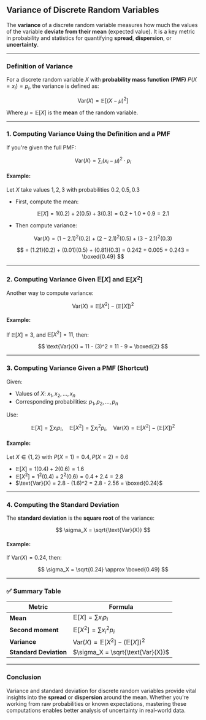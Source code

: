 ## **Variance of Discrete Random Variables**

The **variance** of a discrete random variable measures how much the values of the variable **deviate from their mean** 
(expected value). It is a key metric in probability and statistics for quantifying **spread**, **dispersion**, or **uncertainty**.

---

### **Definition of Variance**

For a discrete random variable $X$ with **probability mass function (PMF)** $`P(X = x_i) = p_i`$, the variance is defined as:

$$
\text{Var}(X) = \mathbb{E}[(X - \mu)^2]
$$

Where $`\mu = \mathbb{E}[X]`$ is the **mean** of the random variable.

---

### **1. Computing Variance Using the Definition and a PMF**

If you're given the full PMF:

$$
\text{Var}(X) = \sum_{i} (x_i - \mu)^2 \cdot p_i
$$

#### **Example:**

Let $`X`$ take values $`1, 2, 3`$ with probabilities $`0.2, 0.5, 0.3`$

* First, compute the mean:

$$
\mathbb{E}[X] = 1(0.2) + 2(0.5) + 3(0.3) = 0.2 + 1.0 + 0.9 = 2.1
$$

* Then compute variance:

$$
\text{Var}(X) = (1 - 2.1)^2(0.2) + (2 - 2.1)^2(0.5) + (3 - 2.1)^2(0.3)
$$

$$
= (1.21)(0.2) + (0.01)(0.5) + (0.81)(0.3) = 0.242 + 0.005 + 0.243 = \boxed{0.49}
$$

---

### **2. Computing Variance Given $`\mathbb{E}[X]`$ and $`\mathbb{E}[X^2]`$**

Another way to compute variance:

$$
\text{Var}(X) = \mathbb{E}[X^2] - \left( \mathbb{E}[X] \right)^2
$$

#### **Example:**

If $`\mathbb{E}[X] = 3`$, and $`\mathbb{E}[X^2] = 11`$, then:

$$
\text{Var}(X) = 11 - (3)^2 = 11 - 9 = \boxed{2}
$$

---

### **3. Computing Variance Given a PMF (Shortcut)**

Given:

* Values of $`X`$: $`x_1, x_2, ..., x_n`$
* Corresponding probabilities: $`p_1, p_2, ..., p_n`$

Use:

$$
\mathbb{E}[X] = \sum x_i p_i, \quad \mathbb{E}[X^2] = \sum x_i^2 p_i, \quad \text{Var}(X) = \mathbb{E}[X^2] - \left(\mathbb{E}[X]\right)^2
$$

#### **Example:**

Let $`X \in \{1, 2\}`$ with $`P(X=1) = 0.4, P(X=2) = 0.6`$

* $`\mathbb{E}[X] = 1(0.4) + 2(0.6) = 1.6`$
* $`\mathbb{E}[X^2] = 1^2(0.4) + 2^2(0.6) = 0.4 + 2.4 = 2.8`$
* $`\text{Var}(X) = 2.8 - (1.6)^2 = 2.8 - 2.56 = \boxed{0.24}`$

---

### **4. Computing the Standard Deviation**

The **standard deviation** is the **square root** of the variance:

$$
\sigma_X = \sqrt{\text{Var}(X)}
$$

#### **Example:**

If $`\text{Var}(X) = 0.24`$, then:

$$
\sigma_X = \sqrt{0.24} \approx \boxed{0.49}
$$

---

### ✅ **Summary Table**

| Metric                 | Formula                                                            |
| ---------------------- | ------------------------------------------------------------------ |
| **Mean**               | $`\mathbb{E}[X] = \sum x_i p_i`$                                     |
| **Second moment**      | $`\mathbb{E}[X^2] = \sum x_i^2 p_i`$                                 |
| **Variance**           | $`\text{Var}(X) = \mathbb{E}[X^2] - \left( \mathbb{E}[X] \right)^2`$ |
| **Standard Deviation** | $`\sigma_X = \sqrt{\text{Var}(X)}`$                                  |

---

### **Conclusion**

Variance and standard deviation for discrete random variables provide vital insights into the **spread** or 
**dispersion** around the mean. Whether you're working from raw probabilities or known expectations, 
mastering these computations enables better analysis of uncertainty in real-world data.
